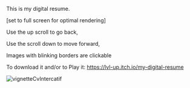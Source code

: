 This is my digital resume.



[set to full screen for optimal rendering]

Use the up scroll to go back,

 Use the scroll down to move forward,

Images with blinking borders are clickable 
 
 
To download it and/or to Play it:
https://lvl-up.itch.io/my-digital-resume

![vignetteCvIntercatif](https://user-images.githubusercontent.com/79706218/216960449-5d82e764-30b3-4ee0-9fff-e742e8ba38bc.png)

